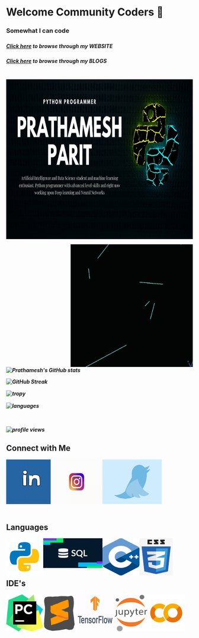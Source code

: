 # Welcome Community Coders 👋

<p>
  
<h3>Somewhat I can code<h3>
<h5><a href="https://prathameshparit.github.io/">Click here</a> to browse through my WEBSITE<h5>
<h5><a href="https://mlnoobs.hashnode.dev/">Click here</a> to browse through my BLOGS<h5>
<br>
<img align="top" alt="python" src="https://github.com/prathameshparit/prathameshparit/blob/main/pythonpp.jpg" width="1920" height="430">

</p>
  
<p>
<img align="right" alt="gif" src="https://github.com/prathameshparit/prathameshparit/blob/main/Aritificial%20%20Intelligence.gif"  width="330" height="330">
</p>

![Prathamesh's GitHub stats](https://github-readme-stats.vercel.app/api?username=prathameshparit&hide_border=true&bg_color=135,000000,400040&text_color=ffffff&title_color=00cd00)

  
![GitHub Streak](https://github-readme-streak-stats.herokuapp.com/?user=prathameshparit&theme=highcontrast&hide_border=true&background=000019&fire=00cd00&ring=00cd00&stroke=ffffff&dates=ffae19)

<p>
<img align="center" alt="tropy" src="https://github-profile-trophy.vercel.app/?username=prathameshparit&theme=darkhub&&no-bg=true&&margin-w=5" height="240">
</p>

<img align="center" alt="languages" src="https://github-readme-stats.vercel.app/api/top-langs/?username=prathameshparit&hide=php&theme=cobalt">
  
  
<p>&nbsp;</p> 
  
<img align="center" alt="profile views" src="https://komarev.com/ghpvc/?username=prathameshparit&style=plastic&color=4c004c">
 
  
<p>
<h2> Connect with Me </h2>

<a href="https://www.linkedin.com/in/prathameshparit/"> <img align="left" alt="linkedin" src="https://github.com/prathameshparit/prathameshparit/blob/main/downsign-linked-in.gif" width="120" height="120" target="blank"> </a>

<a href="https://www.instagram.com/prathameshparit_/"> <img align="left" alt="linkedin" src="https://github.com/prathameshparit/prathameshparit/blob/main/instagram-old-logo-to-new-logo-gif.gif" width="140" height="120" target="blank"> </a>
  
<a href="https://twitter.com/OfficialParit"> <img align="left" alt="linkedin" src="https://github.com/prathameshparit/prathameshparit/blob/main/twitter.gif" width="160" height="120" target="blank"> </a>

</p>

<p>&nbsp;</p> 
<p>&nbsp;</p>
<p>&nbsp;</p>
<p>&nbsp;</p>
<p>&nbsp;</p>

<p>
<h2>Languages</h2>

<img align="left" alt="gif" src="https://github.com/prathameshparit/prathameshparit/blob/main/icons8-python.gif" width="100" height="100">

<img align="left" alt="gif" src="https://github.com/prathameshparit/prathameshparit/blob/main/sql.gif" width="160" height="80">

<img  align="left" alt="gif" src="https://github.com/prathameshparit/prathameshparit/blob/main/cpp.png" width="100" height="100">

<img align="left" alt="gif" src="https://github.com/prathameshparit/prathameshparit/blob/main/CSS.png" width="90" height="100">
<p>&nbsp;</p> 
</p>

<p>&nbsp;</p> 

<p>
<br />
<h2>IDE's</h2>

<img align="left" alt="gif" src="https://github.com/prathameshparit/prathameshparit/blob/main/PyCharrm.png" width="100" height="100">
  
<img align="left" alt="gif" src="https://github.com/prathameshparit/prathameshparit/blob/main/sublime.gif" width="90" height="100">

<img align="left" alt="gif" src="https://github.com/prathameshparit/prathameshparit/blob/main/tf.gif" width="102" height="100">

<img align="left" alt="gif" src="https://github.com/prathameshparit/prathameshparit/blob/main/Jupyter%20logo.png" width="90" height="100">

<img align="left" alt="gif" src="https://github.com/prathameshparit/prathameshparit/blob/main/Collab.png" width="100" height="100">

</p>  
  
   
